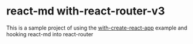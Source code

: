 # react-md with-react-router-v3
This is a sample project of using the [with-create-react-app](../with-create-react-app/) example and hooking
react-md into react-router

